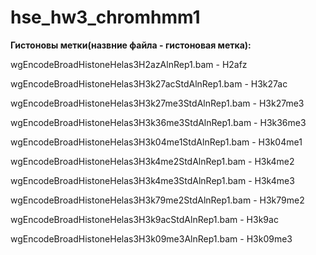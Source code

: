 # hse_hw3_chromhmm1
**Гистоновы метки(назвние файла - гистоновая метка):**

wgEncodeBroadHistoneHelas3H2azAlnRep1.bam - H2afz

wgEncodeBroadHistoneHelas3H3k27acStdAlnRep1.bam - H3k27ac

wgEncodeBroadHistoneHelas3H3k27me3StdAlnRep1.bam - H3k27me3

wgEncodeBroadHistoneHelas3H3k36me3StdAlnRep1.bam - H3k36me3

wgEncodeBroadHistoneHelas3H3k04me1StdAlnRep1.bam - H3k04me1

wgEncodeBroadHistoneHelas3H3k4me2StdAlnRep1.bam - H3k4me2

wgEncodeBroadHistoneHelas3H3k4me3StdAlnRep1.bam - H3k4me3

wgEncodeBroadHistoneHelas3H3k79me2StdAlnRep1.bam - H3k79me2

wgEncodeBroadHistoneHelas3H3k9acStdAlnRep1.bam - H3k9ac

wgEncodeBroadHistoneHelas3H3k09me3AlnRep1.bam - H3k09me3
